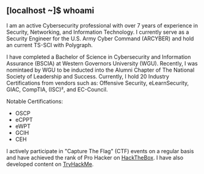 ## [localhost ~]$ whoami

I am an active Cybersecurity professional with over 7 years of experience in Security, Networking, and Information Technology. I currently serve as a Security Engineer for the U.S. Army Cyber Command (ARCYBER) and hold an current TS-SCI with Polygraph. 

I have completed a Bachelor of Science in Cybersecurity and Information Assurance (BSCIA) at Western Governors University (WGU). Recently, I was nomintaed by WGU to be inducted into the Alumni Chapter of The National Society of Leadership and Success. Currently, I hold 20 Industry Certifications from vendors such as: Offensive Security, eLearnSecurity, GIAC, CompTIA, (ISC)², and EC-Council.

Notable Certifications:
- OSCP
- eCPPT
- eWPT
- GCIH
- CEH

I actively participate in "Capture The Flag" (CTF) events on a regular basis and have achieved the rank of Pro Hacker on [HackTheBox](https://www.hackthebox.com/home/users/profile/167576). I have also developed content on [TryHackMe](https://www.tryhackme.com/jr/beskarnights). 
